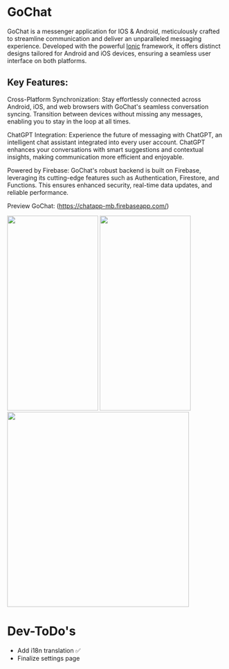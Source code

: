 # GoChat
GoChat is a messenger application for IOS & Android, meticulously crafted to streamline communication and deliver an unparalleled messaging experience. Developed with the powerful [Ionic](https://ionicframework.com/) framework, it offers distinct designs tailored for Android and iOS devices, ensuring a seamless user interface on both platforms.

## Key Features:

Cross-Platform Synchronization: Stay effortlessly connected across Android, iOS, and web browsers with GoChat's seamless conversation syncing. Transition between devices without missing any messages, enabling you to stay in the loop at all times.

ChatGPT Integration: Experience the future of messaging with ChatGPT, an intelligent chat assistant integrated into every user account. ChatGPT enhances your conversations with smart suggestions and contextual insights, making communication more efficient and enjoyable.

Powered by Firebase: GoChat's robust backend is built on Firebase, leveraging its cutting-edge features such as Authentication, Firestore, and Functions. This ensures enhanced security, real-time data updates, and reliable performance.

Preview GoChat:
(https://chatapp-mb.firebaseapp.com/)

<img src="https://github.com/borankoeruek/chatApp/assets/47578609/acf8decf-f1ac-4781-ab8f-8c127bfad1ad"  width="210" height="450">

<img src="https://github.com/borankoeruek/chatApp/assets/47578609/6d27a89f-e91e-415a-ae48-7a1377b1cc6b"  width="210" height="450">
<br>
<img src="https://github.com/borankoeruek/chatApp/assets/47578609/4a43f75c-451c-4c29-9f1e-d7f7760f5c05"  width="420" height="450">

# Dev-ToDo's
- Add i18n translation ✅
- Finalize settings page

